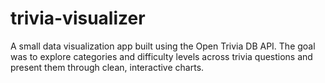 # trivia-visualizer
A small data visualization app built using the Open Trivia DB API. The goal was to explore categories and difficulty levels across trivia questions and present them through clean, interactive charts.
